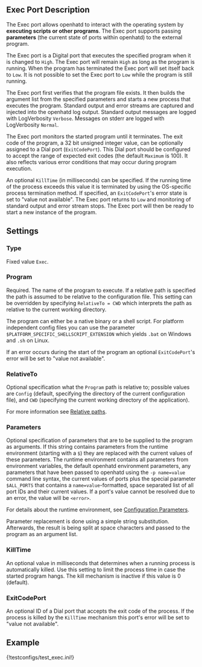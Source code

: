 ## Exec Port Description

The Exec port allows openhatd to interact with the operating system by **executing scripts or other programs**. The Exec port supports passing **parameters** (the current state of ports within openhatd) to the external program.

The Exec port is a Digital port that executes the specified program when it is changed to `High`. The Exec port will remain `High` as long as the program is running. When the program has terminated the Exec port will set itself back to `Low`. It is not possible to set the Exec port to `Low` while the program is still running.

The Exec port first verifies that the program file exists. It then builds the argument list from the specified parameters and starts a new process that executes the program. Standard output and error streams are captured and injected into the openhatd log output. Standard output messages are logged with LogVerbosity `Verbose`. Messages on stderr are logged with LogVerbosity `Normal`.

The Exec port monitors the started program until it terminates. The exit code of the program, a 32 bit unsigned integer value, can be optionally assigned to a Dial port (`ExitCodePort`). This Dial port should be configured to accept the range of expected exit codes (the default `Maximum` is 100). It also reflects various error conditions that may occur during program execution.

An optional `KillTime` (in milliseconds) can be specified. If the running time of the process exceeds this value it is terminated by using the OS-specific process termination method. If specified, an `ExitCodePort`'s error state is set to "value not available". The Exec port returns to `Low` and monitoring of standard output and error stream stops. The Exec port will then be ready to start a new instance of the program. 

## Settings

### Type
Fixed value `Exec`.

### Program
Required. The name of the program to execute. If a relative path is specified the path is assumed to be relative to the configuration file. This setting can be overridden by specifying `RelativeTo = CWD` which interprets the path as relative to the current working directory.

The program can either be a native binary or a shell script. For platform independent config files you can use the parameter `$PLATFORM_SPECIFIC_SHELLSCRIPT_EXTENSION` which yields `.bat` on Windows and `.sh` on Linux.

If an error occurs during the start of the program an optional `ExitCodePort`'s error will be set to "value not available".

### RelativeTo
Optional specification what the `Program` path is relative to; possible values are `Config` (default, specifying the directory of the current configuration file), and `CWD` (specifying the current working directory of the application).

For more information see [Relative paths](../configuration.md#relative_paths).

### Parameters
Optional specification of parameters that are to be supplied to the program as arguments. If this string contains parameters from the runtime environment (starting with a `$`) they are replaced with the current values of these parameters. The runtime environment contains all parameters from environment variables, the default openhatd environment parameters, any parameters that have been passed to openhatd using the `-p name=value` command line syntax, the current values of ports plus the special parameter `$ALL_PORTS` that contains a `name=value`-formatted, space separated list of all port IDs and their current values. If a port's value cannot be resolved due to an error, the value will be `<error>`. 

For details about the runtime environment, see [Configuration Parameters](../configuration.md#parameters).

Parameter replacement is done using a simple string substitution. Afterwards, the result is being split at space characters and passed to the program as an argument list.

### KillTime
An optional value in milliseconds that determines when a running process is automatically killed. Use this setting to limit the process time in case the started program hangs. The kill mechanism is inactive if this value is 0 (default).

### ExitCodePort
An optional ID of a Dial port that accepts the exit code of the process. If the process is killed by the `KillTime` mechanism this port's error will be set to "value not available".
 
## Example

{!testconfigs/test_exec.ini!}
